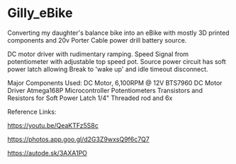 # Gilly_eBike

Converting my daughter's balance bike into an eBike
with mostly 3D printed components and 20v Porter
Cable power drill battery source.

DC motor driver with rudimentary  ramping. Speed Signal
from potentiometer with adjustable top speed pot.
Source power circuit has soft power latch allowing
Break to 'wake up' and idle timeout disconnect.

Major Components Used:
DC Motor, 6,100RPM @ 12V
BTS7960 DC Motor Driver
Atmega168P Microcontroller
Potentiometers
Transistors and Resistors for Soft Power Latch
1/4" Threaded rod and 6x

Reference Links:

https://youtu.be/QeaKTFz5S8c

https://photos.app.goo.gl/d2G3Z9wxsQ9f6c7Q7

https://autode.sk/3AXA1PO
